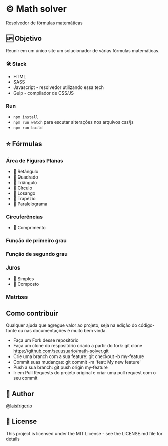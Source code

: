 # :copyright: Math solver

Resolvedor de fórmulas matemáticas

## :up: Objetivo

Reunir em um único site um solucionador de várias fórmulas matemáticas.

### 🛠️ Stack

- HTML
- SASS
- Javascript - resolvedor utilizando essa tech
- Gulp - compilador de CSS/JS

### Run

- `npm install`
- `npm run watch` para escutar alterações nos arquivos css/js
- `npm run build`

## :star: Fórmulas

### Área de Figuras Planas

- :black_square_button: Retângulo
- :black_square_button: Quadrado
- :black_square_button: Triângulo
- :black_square_button: Círculo
- :black_square_button: Losango
- :black_square_button: Trapézio
- :black_square_button: Paralelograma

### Circuferências

- :black_square_button: Comprimento

### Função de primeiro grau

### Função de segundo grau

### Juros

- :black_square_button: Simples
- :black_square_button: Composto

### Matrizes

## Como contribuir

Qualquer ajuda que agregue valor ao projeto, seja na edição do código-fonte ou nas documentações é muito bem vinda.

- Faça um Fork desse repositório
- Faça um clone do respositório criado a partir do fork: git clone https://github.com/seuusuario/math-solver.git
- Crie uma branch com a sua feature: git checkout -b my-feature
- Commit suas mudanças: git commit -m 'feat: My new feature'
- Push a sua branch: git push origin my-feature
- Ir em Pull Requests do projeto original e criar uma pull request com o seu commit

## :woman: Author

[@laisfrigerio](https://github.com/laisfrigerio/)

## 📄 License

This project is licensed under the MIT License - see the LICENSE.md file for details